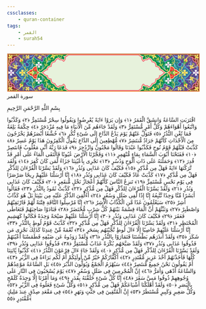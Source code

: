 ```yaml
---
cssclasses:
    - quran-container
tags:
    - القمر
    - surah54
---
```

<div class="quran-container">
<span class="second-border"></span>
<span class="border"></span>
<div class="head-container">
<img src="https://raw.githubusercontent.com/LORDyyyyy/obsidian-the_quran_vault/main/src/webview/surah_head.png" height=100>
<div class="surah-name">
<span class="surah-name-fnt">سورة القمر</span>
</div>
</div>
<div class="quran-content">
<div class="name-of-god"> <p> بِسْمِ اللَّهِ الرَّحْمَنِ الرَّحِيمِ </p></div>
<p>
<span class="sign" id="f1">اقْتَرَبَتِ السَّاعَةُ وَانشَقَّ الْقَمَرُ <span>﴿</span>١<span>﴾</span></span>
<span class="sign" id="f2">وَإِن يَرَوْا ءَايَةً يُعْرِضُوا وَيَقُولُوا سِحْرٌ مُّسْتَمِرٌّ <span>﴿</span>٢<span>﴾</span></span>
<span class="sign" id="f3">وَكَذَّبُوا وَاتَّبَعُوا أَهْوَاءَهُمْ وَكُلُّ أَمْرٍ مُّسْتَقِرٌّ <span>﴿</span>٣<span>﴾</span></span>
<span class="sign" id="f4">وَلَقَدْ جَاءَهُم مِّنَ الْأَنبَاءِ مَا فِيهِ مُزْدَجَرٌ <span>﴿</span>٤<span>﴾</span></span>
<span class="sign" id="f5">حِكْمَةٌ بَلِغَةٌ فَمَا تُغْنِ النُّذُرُ <span>﴿</span>٥<span>﴾</span></span>
<span class="sign" id="f6">فَتَوَلَّ عَنْهُمْ يَوْمَ يَدْعُ الدَّاعِ إِلَى شَىْءٍ نُّكُرٍ <span>﴿</span>٦<span>﴾</span></span>
<span class="sign" id="f7">خُشَّعًا أَبْصَرُهُمْ يَخْرُجُونَ مِنَ الْأَجْدَاثِ كَأَنَّهُمْ جَرَادٌ مُّنتَشِرٌ <span>﴿</span>٧<span>﴾</span></span>
<span class="sign" id="f8">مُّهْطِعِينَ إِلَى الدَّاعِ يَقُولُ الْكَفِرُونَ هَذَا يَوْمٌ عَسِرٌ <span>﴿</span>٨<span>﴾</span></span>
<span class="sign" id="f9">كَذَّبَتْ قَبْلَهُمْ قَوْمُ نُوحٍ فَكَذَّبُوا عَبْدَنَا وَقَالُوا مَجْنُونٌ وَازْدُجِرَ <span>﴿</span>٩<span>﴾</span></span>
<span class="sign" id="f10">فَدَعَا رَبَّهُ أَنِّى مَغْلُوبٌ فَانتَصِرْ <span>﴿</span>١۰<span>﴾</span></span>
<span class="sign" id="f11">فَفَتَحْنَا أَبْوَبَ السَّمَاءِ بِمَاءٍ مُّنْهَمِرٍ <span>﴿</span>١١<span>﴾</span></span>
<span class="sign" id="f12">وَفَجَّرْنَا الْأَرْضَ عُيُونًا فَالْتَقَى الْمَاءُ عَلَى أَمْرٍ قَدْ قُدِرَ <span>﴿</span>١٢<span>﴾</span></span>
<span class="sign" id="f13">وَحَمَلْنَهُ عَلَى ذَاتِ أَلْوَحٍ وَدُسُرٍ <span>﴿</span>١٣<span>﴾</span></span>
<span class="sign" id="f14">تَجْرِى بِأَعْيُنِنَا جَزَاءً لِّمَن كَانَ كُفِرَ <span>﴿</span>١٤<span>﴾</span></span>
<span class="sign" id="f15">وَلَقَد تَّرَكْنَهَا ءَايَةً فَهَلْ مِن مُّدَّكِرٍ <span>﴿</span>١٥<span>﴾</span></span>
<span class="sign" id="f16">فَكَيْفَ كَانَ عَذَابِى وَنُذُرِ <span>﴿</span>١٦<span>﴾</span></span>
<span class="sign" id="f17">وَلَقَدْ يَسَّرْنَا الْقُرْءَانَ لِلذِّكْرِ فَهَلْ مِن مُّدَّكِرٍ <span>﴿</span>١٧<span>﴾</span></span>
<span class="sign" id="f18">كَذَّبَتْ عَادٌ فَكَيْفَ كَانَ عَذَابِى وَنُذُرِ <span>﴿</span>١٨<span>﴾</span></span>
<span class="sign" id="f19">إِنَّا أَرْسَلْنَا عَلَيْهِمْ رِيحًا صَرْصَرًا فِى يَوْمِ نَحْسٍ مُّسْتَمِرٍّ <span>﴿</span>١٩<span>﴾</span></span>
<span class="sign" id="f20">تَنزِعُ النَّاسَ كَأَنَّهُمْ أَعْجَازُ نَخْلٍ مُّنقَعِرٍ <span>﴿</span>٢۰<span>﴾</span></span>
<span class="sign" id="f21">فَكَيْفَ كَانَ عَذَابِى وَنُذُرِ <span>﴿</span>٢١<span>﴾</span></span>
<span class="sign" id="f22">وَلَقَدْ يَسَّرْنَا الْقُرْءَانَ لِلذِّكْرِ فَهَلْ مِن مُّدَّكِرٍ <span>﴿</span>٢٢<span>﴾</span></span>
<span class="sign" id="f23">كَذَّبَتْ ثَمُودُ بِالنُّذُرِ <span>﴿</span>٢٣<span>﴾</span></span>
<span class="sign" id="f24">فَقَالُوا أَبَشَرًا مِّنَّا وَحِدًا نَّتَّبِعُهُ إِنَّا إِذًا لَّفِى ضَلَلٍ وَسُعُرٍ <span>﴿</span>٢٤<span>﴾</span></span>
<span class="sign" id="f25">أَءُلْقِىَ الذِّكْرُ عَلَيْهِ مِن بَيْنِنَا بَلْ هُوَ كَذَّابٌ أَشِرٌ <span>﴿</span>٢٥<span>﴾</span></span>
<span class="sign" id="f26">سَيَعْلَمُونَ غَدًا مَّنِ الْكَذَّابُ الْأَشِرُ <span>﴿</span>٢٦<span>﴾</span></span>
<span class="sign" id="f27">إِنَّا مُرْسِلُوا النَّاقَةِ فِتْنَةً لَّهُمْ فَارْتَقِبْهُمْ وَاصْطَبِرْ <span>﴿</span>٢٧<span>﴾</span></span>
<span class="sign" id="f28">وَنَبِّئْهُمْ أَنَّ الْمَاءَ قِسْمَةٌ بَيْنَهُمْ كُلُّ شِرْبٍ مُّحْتَضَرٌ <span>﴿</span>٢٨<span>﴾</span></span>
<span class="sign" id="f29">فَنَادَوْا صَاحِبَهُمْ فَتَعَاطَى فَعَقَرَ <span>﴿</span>٢٩<span>﴾</span></span>
<span class="sign" id="f30">فَكَيْفَ كَانَ عَذَابِى وَنُذُرِ <span>﴿</span>٣۰<span>﴾</span></span>
<span class="sign" id="f31">إِنَّا أَرْسَلْنَا عَلَيْهِمْ صَيْحَةً وَحِدَةً فَكَانُوا كَهَشِيمِ الْمُحْتَظِرِ <span>﴿</span>٣١<span>﴾</span></span>
<span class="sign" id="f32">وَلَقَدْ يَسَّرْنَا الْقُرْءَانَ لِلذِّكْرِ فَهَلْ مِن مُّدَّكِرٍ <span>﴿</span>٣٢<span>﴾</span></span>
<span class="sign" id="f33">كَذَّبَتْ قَوْمُ لُوطٍ بِالنُّذُرِ <span>﴿</span>٣٣<span>﴾</span></span>
<span class="sign" id="f34">إِنَّا أَرْسَلْنَا عَلَيْهِمْ حَاصِبًا إِلَّا ءَالَ لُوطٍ نَّجَّيْنَهُم بِسَحَرٍ <span>﴿</span>٣٤<span>﴾</span></span>
<span class="sign" id="f35">نِّعْمَةً مِّنْ عِندِنَا كَذَلِكَ نَجْزِى مَن شَكَرَ <span>﴿</span>٣٥<span>﴾</span></span>
<span class="sign" id="f36">وَلَقَدْ أَنذَرَهُم بَطْشَتَنَا فَتَمَارَوْا بِالنُّذُرِ <span>﴿</span>٣٦<span>﴾</span></span>
<span class="sign" id="f37">وَلَقَدْ رَوَدُوهُ عَن ضَيْفِهِ فَطَمَسْنَا أَعْيُنَهُمْ فَذُوقُوا عَذَابِى وَنُذُرِ <span>﴿</span>٣٧<span>﴾</span></span>
<span class="sign" id="f38">وَلَقَدْ صَبَّحَهُم بُكْرَةً عَذَابٌ مُّسْتَقِرٌّ <span>﴿</span>٣٨<span>﴾</span></span>
<span class="sign" id="f39">فَذُوقُوا عَذَابِى وَنُذُرِ <span>﴿</span>٣٩<span>﴾</span></span>
<span class="sign" id="f40">وَلَقَدْ يَسَّرْنَا الْقُرْءَانَ لِلذِّكْرِ فَهَلْ مِن مُّدَّكِرٍ <span>﴿</span>٤۰<span>﴾</span></span>
<span class="sign" id="f41">وَلَقَدْ جَاءَ ءَالَ فِرْعَوْنَ النُّذُرُ <span>﴿</span>٤١<span>﴾</span></span>
<span class="sign" id="f42">كَذَّبُوا بَِٔايَتِنَا كُلِّهَا فَأَخَذْنَهُمْ أَخْذَ عَزِيزٍ مُّقْتَدِرٍ <span>﴿</span>٤٢<span>﴾</span></span>
<span class="sign" id="f43">أَكُفَّارُكُمْ خَيْرٌ مِّنْ أُولَئِكُمْ أَمْ لَكُم بَرَاءَةٌ فِى الزُّبُرِ <span>﴿</span>٤٣<span>﴾</span></span>
<span class="sign" id="f44">أَمْ يَقُولُونَ نَحْنُ جَمِيعٌ مُّنتَصِرٌ <span>﴿</span>٤٤<span>﴾</span></span>
<span class="sign" id="f45">سَيُهْزَمُ الْجَمْعُ وَيُوَلُّونَ الدُّبُرَ <span>﴿</span>٤٥<span>﴾</span></span>
<span class="sign" id="f46">بَلِ السَّاعَةُ مَوْعِدُهُمْ وَالسَّاعَةُ أَدْهَى وَأَمَرُّ <span>﴿</span>٤٦<span>﴾</span></span>
<span class="sign" id="f47">إِنَّ الْمُجْرِمِينَ فِى ضَلَلٍ وَسُعُرٍ <span>﴿</span>٤٧<span>﴾</span></span>
<span class="sign" id="f48">يَوْمَ يُسْحَبُونَ فِى النَّارِ عَلَى وُجُوهِهِمْ ذُوقُوا مَسَّ سَقَرَ <span>﴿</span>٤٨<span>﴾</span></span>
<span class="sign" id="f49">إِنَّا كُلَّ شَىْءٍ خَلَقْنَهُ بِقَدَرٍ <span>﴿</span>٤٩<span>﴾</span></span>
<span class="sign" id="f50">وَمَا أَمْرُنَا إِلَّا وَحِدَةٌ كَلَمْحٍ بِالْبَصَرِ <span>﴿</span>٥۰<span>﴾</span></span>
<span class="sign" id="f51">وَلَقَدْ أَهْلَكْنَا أَشْيَاعَكُمْ فَهَلْ مِن مُّدَّكِرٍ <span>﴿</span>٥١<span>﴾</span></span>
<span class="sign" id="f52">وَكُلُّ شَىْءٍ فَعَلُوهُ فِى الزُّبُرِ <span>﴿</span>٥٢<span>﴾</span></span>
<span class="sign" id="f53">وَكُلُّ صَغِيرٍ وَكَبِيرٍ مُّسْتَطَرٌ <span>﴿</span>٥٣<span>﴾</span></span>
<span class="sign" id="f54">إِنَّ الْمُتَّقِينَ فِى جَنَّتٍ وَنَهَرٍ <span>﴿</span>٥٤<span>﴾</span></span>
<span class="sign" id="f55">فِى مَقْعَدِ صِدْقٍ عِندَ مَلِيكٍ مُّقْتَدِرٍ <span>﴿</span>٥٥<span>﴾</span></span>

</p>
</div>
<span class="border" style="margin-top:25px;"></span>
<span class="second-border-bottom"></span>
</div>
